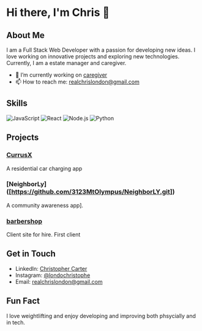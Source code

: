 
# Hi there, I'm Chris 👋

## About Me

I am a Full Stack Web Developer with a passion for developing new ideas. I love working on innovative projects and exploring new technologies. Currently, I am a estate manager and caregiver.

- 🔭 I’m currently working on [caregiver](https://github.com/3123mtolympus/Client002-homecare)
- 📫 How to reach me: realchrislondon@gmail.com

## Skills

![JavaScript](https://img.shields.io/badge/JavaScript-F7DF1E?style=for-the-badge&logo=javascript&logoColor=black)
![React](https://img.shields.io/badge/React-20232A?style=for-the-badge&logo=react&logoColor=61DAFB)
![Node.js](https://img.shields.io/badge/Node.js-339933?style=for-the-badge&logo=nodedotjs&logoColor=white)
![Python](https://img.shields.io/badge/Python-3776AB?style=for-the-badge&logo=python&logoColor=white)

## Projects

### [CurrusX]([https://github.com/3123MtOlympus/CurrusX.git])
A residential car charging app

### [NeighborLy] ([https://github.com/3123MtOlympus/NeighborLY.git])
A community awareness app].

### [barbershop](https://github.com/3123mtolympus/Client-001-barbershop.git)
Client site for hire. First client

## Get in Touch

- LinkedIn: [Christopher Carter](https://www.linkedin.com/in/londochristophe)
- Instagram: [@londochristophe](https://instagram.com/londochristophe)
- Email: realchrislondon@gmail.com

## Fun Fact

I love weightlifting and enjoy developing and improving both phsycially and in tech.

